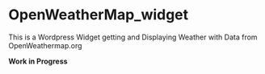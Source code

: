 # OpenWeatherMap_widget
This is a Wordpress Widget getting and Displaying Weather with Data from OpenWeathermap.org

__Work in Progress__

